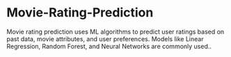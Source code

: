 # Movie-Rating-Prediction
Movie rating prediction uses ML algorithms to predict user ratings based on past data, movie attributes, and user preferences. Models like Linear Regression, Random Forest, and Neural Networks are commonly used..
